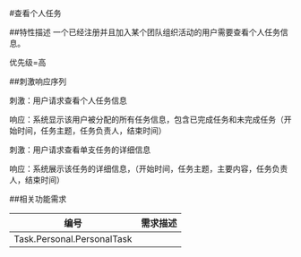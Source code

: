 #查看个人任务

##特性描述
一个已经注册并且加入某个团队组织活动的用户需要查看个人任务信息。

优先级=高

##刺激响应序列

刺激：用户请求查看个人任务信息

响应：系统显示该用户被分配的所有任务信息，包含已完成任务和未完成任务（开始时间，任务主题，任务负责人，结束时间）

刺激：用户请求查看单支任务的详细信息

响应：系统展示该任务的详细信息，（开始时间，任务主题，主要内容，任务负责人，结束时间）

##相关功能需求

|编号|需求描述|
|--|--|
|Task.Personal.PersonalTask||

